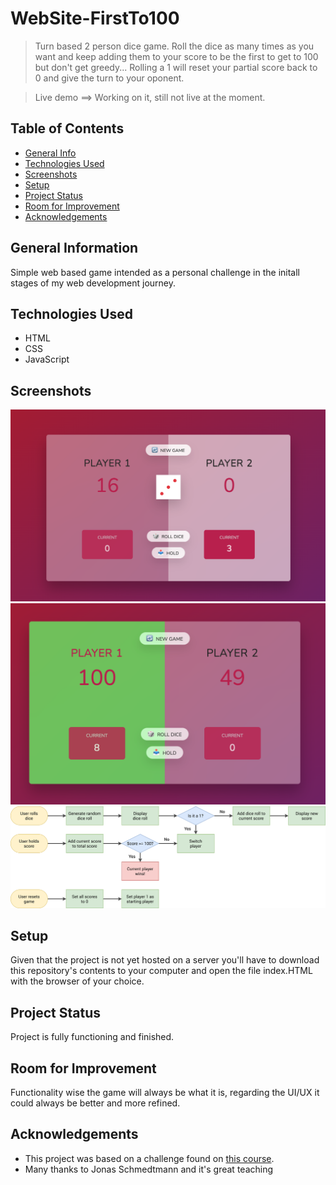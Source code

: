 # WebSite-FirstTo100 

> Turn based 2 person dice game. Roll the dice as many times as you want and keep adding them to your score to be the first to get to 100 but don't get greedy... Rolling a 1 will reset your partial score back to 0 and give the turn to your oponent. 

> Live demo  ==>  Working on it, still not live at the moment.

## Table of Contents
* [General Info](#general-information)
* [Technologies Used](#technologies-used)
* [Screenshots](#screenshots)
* [Setup](#setup)
* [Project Status](#project-status)
* [Room for Improvement](#room-for-improvement)
* [Acknowledgements](#acknowledgements)


## General Information
Simple web based game intended as a personal challenge in the initall stages of my web development journey.  


## Technologies Used
- HTML
- CSS
- JavaScript


## Screenshots
![Game ScreenShot 1](./ScreenShot1.png)
![Game ScreenShot 2](./ScreenShot2.png)
![GameLogic Diagram](./Flowchart.png)

## Setup
Given that the project is not yet hosted on a server you'll have to download this repository's contents to your computer and open the file index.HTML with the browser of your choice. 


## Project Status
Project is fully functioning and finished.


## Room for Improvement
Functionality wise the game will always be what it is, regarding the UI/UX it could always be better and more refined.


## Acknowledgements
- This project was based on a challenge found on [this course](shorturl.at/dG289).
- Many thanks to Jonas Schmedtmann and it's great teaching

